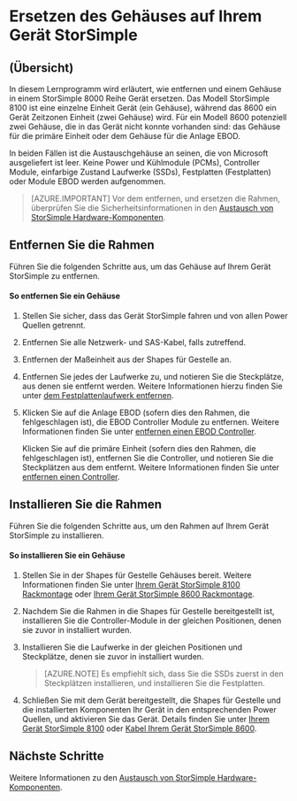 <properties 
   pageTitle="Ersetzen des Gehäuses auf einem Gerät StorSimple | Microsoft Azure"
   description="Beschreibt das Entfernen und Ersetzen Sie das Gehäuse für Ihre primäre Einheit StorSimple oder EBOD Anlage."
   services="storsimple"
   documentationCenter=""
   authors="alkohli"
   manager="carmonm"
   editor="" />
<tags 
   ms.service="storsimple"
   ms.devlang="NA"
   ms.topic="article"
   ms.tgt_pltfrm="NA"
   ms.workload="TBD"
   ms.date="08/17/2016"
   ms.author="alkohli" />

# <a name="replace-the-chassis-on-your-storsimple-device"></a>Ersetzen des Gehäuses auf Ihrem Gerät StorSimple

## <a name="overview"></a>(Übersicht)

In diesem Lernprogramm wird erläutert, wie entfernen und einem Gehäuse in einem StorSimple 8000 Reihe Gerät ersetzen. Das Modell StorSimple 8100 ist eine einzelne Einheit Gerät (ein Gehäuse), während das 8600 ein Gerät Zeitzonen Einheit (zwei Gehäuse) wird. Für ein Modell 8600 potenziell zwei Gehäuse, die in das Gerät nicht konnte vorhanden sind: das Gehäuse für die primäre Einheit oder dem Gehäuse für die Anlage EBOD.

In beiden Fällen ist die Austauschgehäuse an seinen, die von Microsoft ausgeliefert ist leer. Keine Power und Kühlmodule (PCMs), Controller Module, einfarbige Zustand Laufwerke (SSDs), Festplatten (Festplatten) oder Module EBOD werden aufgenommen.

>[AZURE.IMPORTANT] Vor dem entfernen, und ersetzen die Rahmen, überprüfen Sie die Sicherheitsinformationen in den [Austausch von StorSimple Hardware-Komponenten](storsimple-hardware-component-replacement.md).

## <a name="remove-the-chassis"></a>Entfernen Sie die Rahmen

Führen Sie die folgenden Schritte aus, um das Gehäuse auf Ihrem Gerät StorSimple zu entfernen.

#### <a name="to-remove-a-chassis"></a>So entfernen Sie ein Gehäuse

1. Stellen Sie sicher, dass das Gerät StorSimple fahren und von allen Power Quellen getrennt.

2. Entfernen Sie alle Netzwerk- und SAS-Kabel, falls zutreffend.

3. Entfernen der Maßeinheit aus der Shapes für Gestelle an.

4. Entfernen Sie jedes der Laufwerke zu, und notieren Sie die Steckplätze, aus denen sie entfernt werden. Weitere Informationen hierzu finden Sie unter [dem Festplattenlaufwerk entfernen](storsimple-disk-drive-replacement.md#remove-the-disk-drive).

5. Klicken Sie auf die Anlage EBOD (sofern dies den Rahmen, die fehlgeschlagen ist), die EBOD Controller Module zu entfernen. Weitere Informationen finden Sie unter [entfernen einen EBOD Controller](storsimple-ebod-controller-replacement.md#remove-an-ebod-controller). 

    Klicken Sie auf die primäre Einheit (sofern dies den Rahmen, die fehlgeschlagen ist), entfernen Sie die Controller, und notieren Sie die Steckplätzen aus dem entfernt. Weitere Informationen finden Sie unter [entfernen einen Controller](storsimple-controller-replacement.md#remove-a-controller).

## <a name="install-the-chassis"></a>Installieren Sie die Rahmen

Führen Sie die folgenden Schritte aus, um den Rahmen auf Ihrem Gerät StorSimple zu installieren.

#### <a name="to-install-a-chassis"></a>So installieren Sie ein Gehäuse

1. Stellen Sie in der Shapes für Gestelle Gehäuses bereit. Weitere Informationen finden Sie unter [Ihrem Gerät StorSimple 8100 Rackmontage](storsimple-8100-hardware-installation.md#rack-mount-your-storsimple-8100-device) oder [Ihrem Gerät StorSimple 8600 Rackmontage](storsimple-8600-hardware-installation.md#rack-mount-your-storsimple-8600-device).

2. Nachdem Sie die Rahmen in die Shapes für Gestelle bereitgestellt ist, installieren Sie die Controller-Module in der gleichen Positionen, denen sie zuvor in installiert wurden.

3. Installieren Sie die Laufwerke in der gleichen Positionen und Steckplätze, denen sie zuvor in installiert wurden.

    >[AZURE.NOTE] Es empfiehlt sich, dass Sie die SSDs zuerst in den Steckplätzen installieren, und installieren Sie die Festplatten.

2. Schließen Sie mit dem Gerät bereitgestellt, die Shapes für Gestelle und die installierten Komponenten Ihr Gerät in den entsprechenden Power Quellen, und aktivieren Sie das Gerät. Details finden Sie unter [Ihrem Gerät StorSimple 8100](storsimple-8100-hardware-installation.md#cable-your-storsimple-8100-device) oder [Kabel Ihrem Gerät StorSimple 8600](storsimple-8600-hardware-installation.md#cable-your-storsimple-8600-device).

## <a name="next-steps"></a>Nächste Schritte

Weitere Informationen zu den [Austausch von StorSimple Hardware-Komponenten](storsimple-hardware-component-replacement.md).

